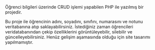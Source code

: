 Öğrenci bilgileri üzerinde CRUD işlemi yapabilen PHP ile yazılmış bir projedir.

Bu proje ile öğrencinin adını, soyadını, sınıfını, numarasını ve notunu veritabanına atıp saklayabilirsiniz. İstediğiniz zaman öğrencileri veridatabanından çekip özelliklerini görüntüleyebilir, silebilir ve güncelleyebilirsiniz. Henüz gelişim aşamasında olduğu için site tasarımı yapılmamıştır. 